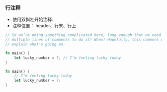 ### 行注释

- 使用双斜杠开始注释.  
- 注释位置： header、行末、行上

```rust
// So we’re doing something complicated here, long enough that we need
// multiple lines of comments to do it! Whew! Hopefully, this comment will
// explain what’s going on.

fn main() {
    let lucky_number = 7; // I’m feeling lucky today
}

fn main() {
    // I’m feeling lucky today
    let lucky_number = 7;
}
```

